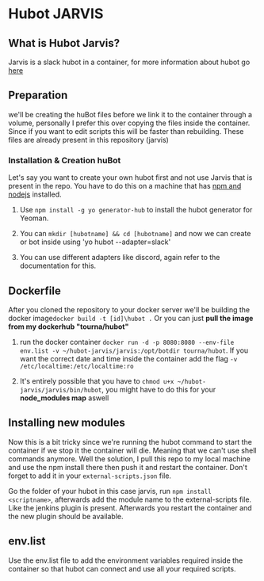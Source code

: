 # Hubot JARVIS

## What is Hubot Jarvis?
Jarvis is a slack hubot in a container, for more information about hubot go [here](hubot.github.com)

## Preparation
we'll be creating the huBot files before we link it to the container through a volume, personally I prefer this over copying the files inside the container. 
Since if you want to edit scripts this will be faster than rebuilding. 
These files are already present in this repository (jarvis)


### Installation & Creation huBot
Let's say you want to create your own hubot first and not use Jarvis that is present in the repo.
You have to do this on a machine that has [npm and nodejs](https://nodejs.org/en/download/) installed.

1. Use `npm install -g yo generator-hub` to install the hubot generator for Yeoman.

2. You can `mkdir [hubotname] && cd [hubotname]` and now we can create or bot inside using 'yo hubot --adapter=slack'

3. You can use different adapters like discord, again refer to the documentation for this.

## Dockerfile
After you cloned the repository to your docker server we'll be building the docker image`docker build -t [id]\hubot .` 
Or you can just **pull the image from my dockerhub "tourna/hubot"**

1. run the docker container `docker run -d -p 8080:8080 --env-file env.list -v ~/hubot-jarvis/jarvis:/opt/botdir tourna/hubot`. If you want the correct date and time inside the container add the flag `-v /etc/localtime:/etc/localtime:ro`

2. It's entirely possible that you have to `chmod u+x ~/hubot-jarvis/jarvis/bin/hubot`, you might have to do this for your **node_modules map** aswell



## Installing new modules
Now this is a bit tricky since we're running the hubot command to start the container if we stop it the container will die. Meaning that we can't use shell commands anymore.
Well the solution, I pull this repo to my local machine and use the npm install <PLUGINHERE> there then push it and restart the container.
Don't forget to add it in your `external-scripts.json` file.

Go the folder of your hubot in this case jarvis, run `npm install <scriptname>`, afterwards add the module name to the external-scripts file. Like the jenkins plugin is present.
Afterwards you restart the container and the new plugin should be available.

## env.list
Use the env.list file to add the environment variables required inside the container so that hubot can connect and use all your required scripts.
